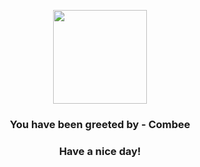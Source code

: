 <p align="center">
            <img src="https://raw.githubusercontent.com/PokeAPI/sprites/master/sprites/pokemon/415.png" width="150" height="150">
          </p>
          <h3 align="center">You have been greeted by - <b>Combee</b></h3>
          <h3 align="center">Have a nice day!</h3>
        